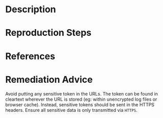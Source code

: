 # Description


# Reproduction Steps


# References


# Remediation Advice

Avoid putting any sensitive token in the URLs. The token can be found in cleartext wherever the URL is stored (eg: within unencrypted log files or browser cache). Instead, sensitive tokens should be sent in the HTTPS headers. Ensure all sensitive data is only transmitted via `HTTPS`.